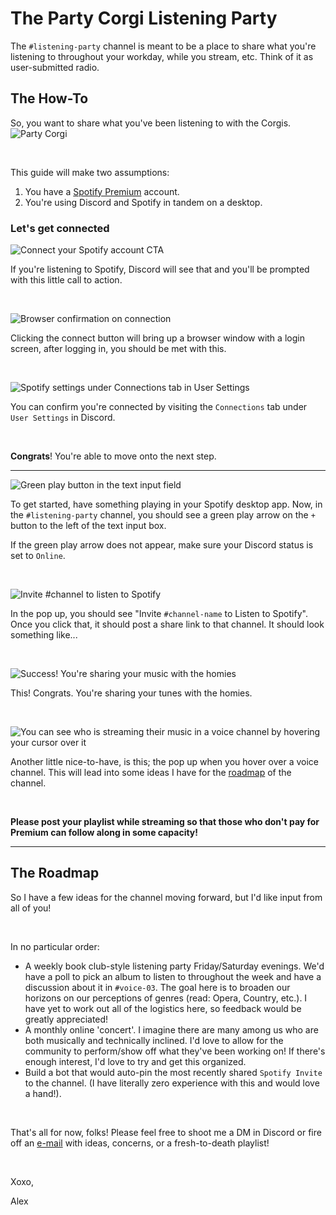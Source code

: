 # The Party Corgi Listening Party

The `#listening-party` channel is meant to be a place to share what you're listening to throughout your workday, while you stream, etc. Think of it as user-submitted radio.

## The How-To

So, you want to share what you've been listening to with the Corgis. ![Party Corgi](https://cdn.discordapp.com/emojis/634652211493732360.gif?v=1) 

<p>&nbsp;</p> 

This guide will make two assumptions:

1. You have a [Spotify Premium](https://www.spotify.com/ca-en/premium/?utm_source=ca-en_brand_contextual_text&utm_medium=paidsearch&utm_campaign=alwayson_ucanz_ca_premiumbusiness_premium_brand+contextual+text+exact+ca-en+google&gclid=Cj0KCQjwsuP5BRCoARIsAPtX_wEFLpe0dw0FLdN3lA36GWWz0Q8oUQD_Fi8j7bXI3xJqwKnCO_yujMsaAuKXEALw_wcB&gclsrc=aw.ds) account.
2. You're using Discord and Spotify in tandem on a desktop.


### Let's get connected
![Connect your Spotify account CTA](https://i.imgur.com/1fTECj0.jpg) 

If you're listening to Spotify, Discord will see that and you'll be prompted with this little call to action. 

<p>&nbsp;</p> 

![Browser confirmation on connection](https://i.imgur.com/u3pfCLo.jpg) 

Clicking the connect button will bring up a browser window with a login screen, after logging in, you should be met with this. 

<p>&nbsp;</p> 

![Spotify settings under Connections tab in User Settings](https://i.imgur.com/MXFp89F.jpg) 

You can confirm you're connected by visiting the `Connections` tab under `User Settings` in Discord.

<p>&nbsp;</p> 

**Congrats**! You're able to move onto the next step. 

---
![Green play button in the text input field](https://i.imgur.com/uKqBZLO.jpg) 

To get started, have something playing in your Spotify desktop app. Now, in the `#listening-party` channel, you should see a green play arrow on the `+` button to the left of the text input box. 

If the green play arrow does not appear, make sure your Discord status is set to `Online`.

<p>&nbsp;</p> 

![Invite #channel to listen to Spotify](https://i.imgur.com/vlmj5QI.jpg) 

In the pop up, you should see "Invite `#channel-name` to Listen to Spotify". Once you click that, it should post a share link to that channel. It should look something like... 

<p>&nbsp;</p> 

![Success! You're sharing your music with the homies](https://i.imgur.com/c59opKL.png) 

This! Congrats. You're sharing your tunes with the homies.

<p>&nbsp;</p> 

![You can see who is streaming their music in a voice channel by hovering your cursor over it](https://i.imgur.com/hnLfDhV.jpg) 

Another little nice-to-have, is this; the pop up when you hover over a voice channel. This will lead into some ideas I have for the [roadmap](#the-roadmap) of the channel.

<p>&nbsp;</p> 

**Please post your playlist while streaming so that those who don't pay for Premium can follow along in some capacity!**

---
## The Roadmap

So I have a few ideas for the channel moving forward, but I'd like input from all of you!

<p>&nbsp;</p> 

In no particular order:

- A weekly book club-style listening party Friday/Saturday evenings. We'd have a poll to pick an album to listen to throughout the week and have a discussion about it in `#voice-03`. The goal here is to broaden our horizons on our perceptions of genres (read: Opera, Country, etc.). I have yet to work out all of the logistics here, so feedback would be greatly appreciated!
- A monthly online 'concert'. I imagine there are many among us who are both musically and technically inclined. I'd love to allow for the community to perform/show off what they've been working on! If there's enough interest, I'd love to try and get this organized.
- Build a bot that would auto-pin the most recently shared `Spotify Invite` to the channel. (I have literally zero experience with this and would love a hand!).

<p>&nbsp;</p> 

That's all for now, folks! Please feel free to shoot me a DM in Discord or fire off an [e-mail](mailto:me@alexlow.dev) with ideas, concerns, or a fresh-to-death playlist!

<p>&nbsp;</p> 

Xoxo,

Alex
